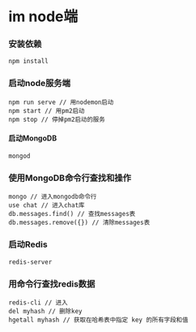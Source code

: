 # im node端

### 安装依赖
```
npm install
```

### 启动node服务端
```
npm run serve // 用nodemon启动
npm start // 用pm2启动
npm stop // 停掉pm2启动的服务
```

#### 启动MongoDB
```
mongod
```

### 使用MongoDB命令行查找和操作
```
mongo // 进入mongodb命令行
use chat // 进入chat库
db.messages.find() // 查找messages表
db.messages.remove({}) // 清除messages表
```

### 启动Redis
```
redis-server
```

### 用命令行查找redis数据
```
redis-cli // 进入
del myhash // 删除key
hgetall myhash // 获取在哈希表中指定 key 的所有字段和值
```
